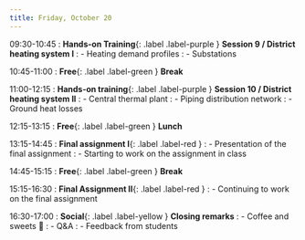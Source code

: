 ```yaml
---
title: Friday, October 20
---
```


09:30-10:45
: **Hands-on Training**{: .label .label-purple } **Session 9 / District heating system I**
: - Heating demand profiles
: - Substations

10:45-11:00 
: **Free**{: .label .label-green } **Break**

11:00-12:15 
: **Hands-on training**{: .label .label-purple } **Session 10 / District heating system II**
: - Central thermal plant
: - Piping distribution network
: - Ground heat losses

12:15-13:15 
: **Free**{: .label .label-green } **Lunch**

13:15-14:45 
: **Final assignment I**{: .label .label-red }
: - Presentation of the final assignment
: - Starting to work on the assignment in class

14:45-15:15 
: **Free**{: .label .label-green } **Break**

15:15-16:30
: **Final Assignment II**{: .label .label-red }
: - Continuing to work on the final assignment

16:30-17:00
: **Social**{: .label .label-yellow } **Closing remarks**
: - Coffee and sweets 🍩
: - Q&A
: - Feedback from students

